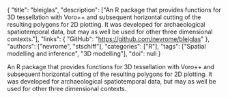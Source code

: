 {
  "title": "bleiglas",
  "description": ["An R package that provides functions for 3D tessellation with Voro++ and subsequent horizontal cutting of the resulting polygons for 2D plotting. It was developed for archaeological spatiotemporal data, but may as well be used for other three dimensional contexts."],
  "links": {
    "GitHub": "https://github.com/nevrome/bleiglas"
  },
  "authors": ["nevrome", "stschiff"],
  "categories": ["R"],
  "tags": ["Spatial modelling and inference", "3D modelling"],
  "doi": null
}

<!-- Generated by csv2md.R – do not edit by hand -->

An R package that provides functions for 3D tessellation with Voro++ and subsequent horizontal cutting of the resulting polygons for 2D plotting. It was developed for archaeological spatiotemporal data, but may as well be used for other three dimensional contexts.